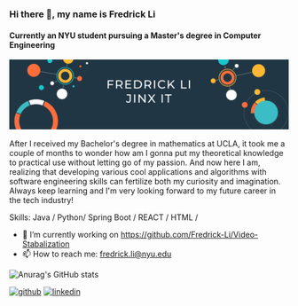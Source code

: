 ### Hi there 👋, my name is Fredrick Li
#### Currently an NYU student pursuing a Master's degree in Computer Engineering
![Currently an NYU student pursuing a Master's degree in Computer Engineering](https://github.com/Fredrick-Li/Fredrick-Li/blob/main/Fredrick_Banner.png)

After I received my Bachelor's degree in mathematics at UCLA, it took me a couple of months to wonder how am I gonna put my theoretical knowledge to practical use without letting go of my passion. And now here I am, realizing that developing various cool applications and algorithms with software engineering skills can fertilize both my curiosity and imagination. Always keep learning and I'm very looking forward to my future career in the tech industry!

Skills: Java / Python/ Spring Boot / REACT / HTML /

- 🔭 I’m currently working on https://github.com/Fredrick-Li/Video-Stabalization 
- 📫 How to reach me: fredrick.li@nyu.edu 


![Anurag's GitHub stats](https://github-readme-stats.vercel.app/api?username=Fredrick-Li&show_icons=true&theme=radical)

[<img src='https://cdn.jsdelivr.net/npm/simple-icons@3.0.1/icons/github.svg' alt='github' height='40'>](https://github.com/Fredrick-Li)  [<img src='https://cdn.jsdelivr.net/npm/simple-icons@3.0.1/icons/linkedin.svg' alt='linkedin' height='40'>](https://www.linkedin.com/in/fredrick-li/)  
